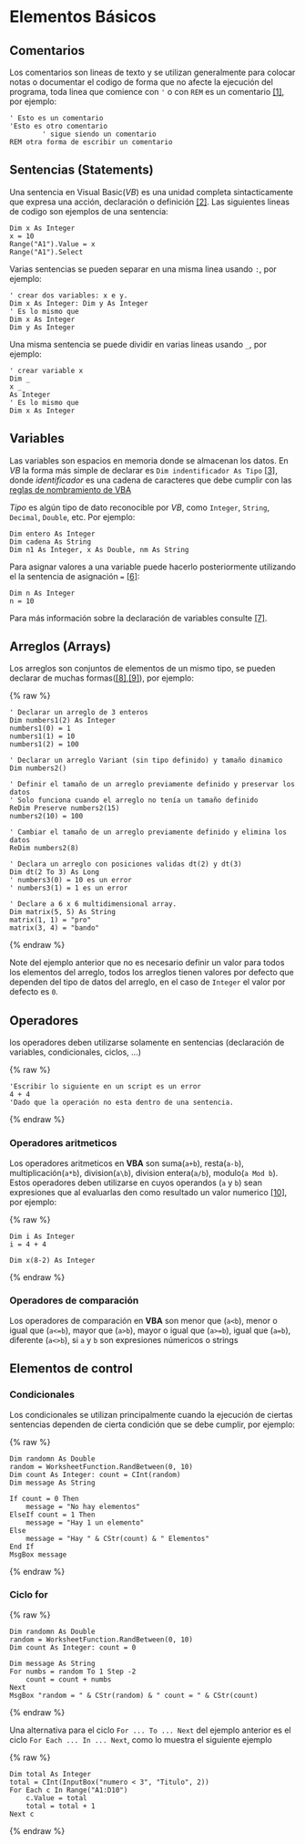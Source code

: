 # Elementos Básicos
## Comentarios
Los comentarios son lineas de texto y se utilizan generalmente para colocar notas o documentar el codigo de forma que no afecte la ejecución del programa,
toda linea que comience con `'` o con `REM` es un comentario [[1]](https://docs.microsoft.com/en-us/office/vba/language/glossary/vbe-glossary#comment), por ejemplo:
```VBA
' Esto es un comentario
'Esto es otro comentario
        ' sigue siendo un comentario
REM otra forma de escribir un comentario
```

## Sentencias (Statements)
Una sentencia en Visual Basic(*VB*) es una unidad completa sintacticamente que expresa una acción,
declaración o definición [[2]](https://docs.microsoft.com/en-us/office/vba/language/glossary/vbe-glossary#statement). Las siguientes lineas de codigo
son ejemplos de una sentencia:
```VBA
Dim x As Integer
x = 10
Range("A1").Value = x
Range("A1").Select
```
Varias sentencias se pueden separar en una misma linea usando `:`, por ejemplo:
```VBA
' crear dos variables: x e y.
Dim x As Integer: Dim y As Integer
' Es lo mismo que
Dim x As Integer
Dim y As Integer
```
Una misma sentencia se puede dividir en varias lineas usando `_`, por ejemplo:
```VBA
' crear variable x
Dim _
x _
As Integer
' Es lo mismo que
Dim x As Integer
```
## Variables
Las variables son espacios en memoria donde se almacenan los datos.
En *VB* la forma más simple de declarar es `Dim indentificador As Tipo` [[3]](https://docs.microsoft.com/en-us/office/vba/language/concepts/getting-started/declaring-variables), donde *identificador* es una cadena de caracteres que debe cumplir con las [reglas de nombramiento de VBA](https://docs.microsoft.com/en-us/office/vba/language/concepts/getting-started/visual-basic-naming-rules)

*Tipo* es algún tipo de dato reconocible por *VB*, como `Integer`, `String`, `Decimal`, `Double`, etc. Por ejemplo:
```VBA
Dim entero As Integer
Dim cadena As String
Dim n1 As Integer, x As Double, nm As String
```
Para asignar valores a una variable puede hacerlo posteriormente utilizando el la sentencia de asignación `=` [[6]](https://docs.microsoft.com/en-us/office/vba/language/concepts/getting-started/writing-assignment-statements):

```VBA
Dim n As Integer
n = 10
```

Para más información sobre la declaración de variables consulte [[7]](https://docs.microsoft.com/en-us/office/vba/language/concepts/getting-started/declaring-variables).

## Arreglos (Arrays)
Los arreglos son conjuntos de elementos de un mismo tipo, se pueden declarar
de muchas formas([[8]](https://docs.microsoft.com/en-us/office/vba/language/concepts/getting-started/declaring-arrays),[[9]](https://docs.microsoft.com/en-us/office/vba/language/concepts/getting-started/declaring-arrays)), por ejemplo:

{% raw %}
```VBA
' Declarar un arreglo de 3 enteros
Dim numbers1(2) As Integer
numbers1(0) = 1
numbers1(1) = 10
numbers1(2) = 100

' Declarar un arreglo Variant (sin tipo definido) y tamaño dinamico
Dim numbers2()

' Definir el tamaño de un arreglo previamente definido y preservar los datos
' Solo funciona cuando el arreglo no tenía un tamaño definido
ReDim Preserve numbers2(15)
numbers2(10) = 100

' Cambiar el tamaño de un arreglo previamente definido y elimina los datos
ReDim numbers2(8)

' Declara un arreglo con posiciones validas dt(2) y dt(3)
Dim dt(2 To 3) As Long
' numbers3(0) = 10 es un error
' numbers3(1) = 1 es un error

' Declare a 6 x 6 multidimensional array.
Dim matrix(5, 5) As String
matrix(1, 1) = "pro"
matrix(3, 4) = "bando"
```
{% endraw %}

Note del ejemplo anterior que no es necesario definir un valor para todos
los elementos del arreglo, todos los arreglos tienen valores por defecto
que dependen del tipo de datos del arreglo, en el caso de `Integer` el valor
por defecto es `0`.

## Operadores

los operadores deben utilizarse solamente en sentencias (declaración de variables, condicionales, ciclos, ...)

{% raw %}
```VBA
'Escribir lo siguiente en un script es un error
4 + 4
'Dado que la operación no esta dentro de una sentencia.
```
{% endraw %}

### Operadores  aritmeticos
Los operadores aritmeticos en **VBA** son suma(`a+b`), resta(`a-b`), multiplicación(`a*b`), division(`a\b`), division entera(`a/b`), modulo(`a Mod b`). Estos operadores deben utilizarse en cuyos operandos (`a` y `b`) sean expresiones que al evaluarlas den como resultado un valor numerico [[10]](https://docs.microsoft.com/en-us/office/vba/language/reference/user-interface-help/operator-summary), por ejemplo:

{% raw %}
```VBA
Dim i As Integer
i = 4 + 4

Dim x(8-2) As Integer
```
{% endraw %}

### Operadores de comparación
Los operadores de comparación en **VBA** son menor que (`a<b`), menor o igual  que (`a<=b`), mayor que (`a>b`), mayor o igual que (`a>=b`), igual que (`a=b`), diferente (`a<>b`), si `a` y `b` son expresiones númericos o strings 

## Elementos de control

### Condicionales
Los condicionales se utilizan principalmente cuando la ejecución de ciertas sentencias dependen de cierta condición que se debe cumplir, por ejemplo:

{% raw %}
```VBA
Dim randomn As Double
random = WorksheetFunction.RandBetween(0, 10)
Dim count As Integer: count = CInt(random)
Dim message As String

If count = 0 Then
    message = "No hay elementos"
ElseIf count = 1 Then
    message = "Hay 1 un elemento"
Else
    message = "Hay " & CStr(count) & " Elementos"
End If
MsgBox message
```
{% endraw %}

### Ciclo for
{% raw %}
```VBA
Dim randomn As Double
random = WorksheetFunction.RandBetween(0, 10)
Dim count As Integer: count = 0

Dim message As String
For numbs = random To 1 Step -2
    count = count + numbs
Next
MsgBox "random = " & CStr(random) & " count = " & CStr(count)
```
{% endraw %}

Una alternativa para el ciclo `For ... To ... Next` del ejemplo anterior es el
ciclo `For Each ... In ... Next`, como lo muestra el siguiente ejemplo

{% raw %}
```VBA
Dim total As Integer
total = CInt(InputBox("numero < 3", "Titulo", 2))
For Each c In Range("A1:D10")
    c.Value = total
    total = total + 1
Next c
```
{% endraw %}